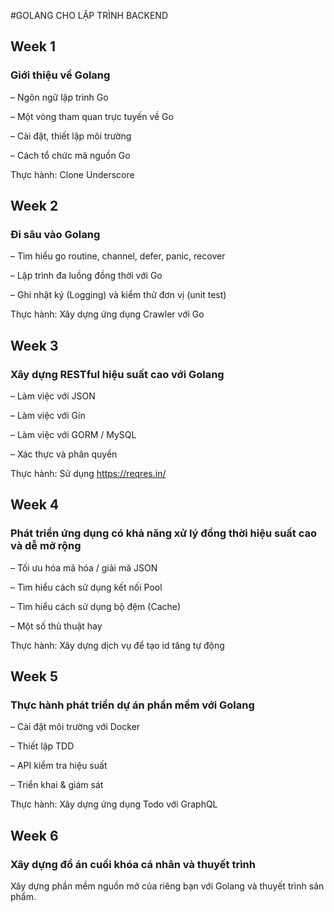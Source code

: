 ﻿#GOLANG CHO LẬP TRÌNH BACKEND

## Week 1
### Giới thiệu về Golang

– Ngôn ngữ lập trình Go

– Một vòng tham quan trực tuyến về Go

– Cài đặt, thiết lập môi trường

– Cách tổ chức  mã nguồn Go

Thực hành: Clone Underscore

## Week 2
### Đi sâu vào Golang

– Tìm hiểu go routine, channel, defer, panic, recover

– Lập trình đa luồng đồng thời với Go

– Ghi nhật ký (Logging) và kiểm thử đơn vị (unit test)

Thực hành: Xây dựng ứng dụng Crawler với Go

## Week 3
### Xây dựng RESTful hiệu suất cao với Golang

– Làm việc với JSON

– Làm việc với Gin

– Làm việc với GORM / MySQL

– Xác thực và phân quyền

Thực hành: Sử dụng https://reqres.in/

## Week 4
### Phát triển ứng dụng có khả năng xử lý đồng thời hiệu suất cao và dễ mở rộng

– Tối ưu hóa mã hóa / giải mã JSON

– Tìm hiểu cách sử dụng kết nối Pool

– Tìm hiểu cách sử dụng bộ đệm (Cache)

– Một số thủ thuật hay

Thực hành: Xây dựng dịch vụ để tạo id tăng tự động

## Week 5
### Thực hành phát triển dự án phần mềm với Golang

– Cài đặt môi trường với Docker

– Thiết lập TDD

– API kiểm tra hiệu suất

– Triển khai & giám sát

Thực hành: Xây dựng ứng dụng Todo với GraphQL

## Week 6
### Xây dựng đồ án cuối khóa cá nhân và thuyết trình

Xây dựng phần mềm nguồn mở của riêng bạn với Golang và thuyết trình sản phẩm.